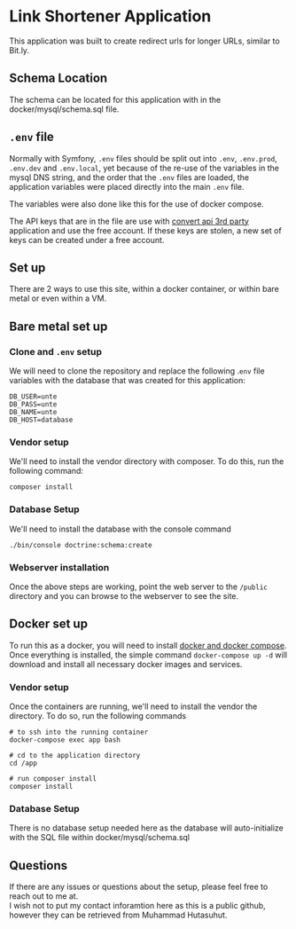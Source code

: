 # Link Shortener Application

This application was built to create redirect urls for longer URLs, similar to Bit.ly.

## Schema Location

The schema can be located for this application with in the docker/mysql/schema.sql file.

## `.env` file

Normally with Symfony, `.env` files should be split out into `.env`, `.env.prod`, `.env.dev` and `.env.local`,
yet because of the re-use of the variables in the mysql DNS string, and the order that the `.env` files are
loaded, the application variables were placed directly into the main `.env` file.  

The variables were also done like this for the use of docker compose.

The API keys that are in the file are use with [convert api 3rd party](https://www.convertapi.com/) 
application and use the free account.  If these keys are stolen, a new set of keys can be created under a free account.

## Set up

There are 2 ways to use this site, within a docker container, or within bare metal or even within a VM.

## Bare metal set up

### Clone and `.env` setup

We will need to clone the repository and replace the following .`env` 
file variables with the database that was created for this application:

    DB_USER=unte
    DB_PASS=unte
    DB_NAME=unte
    DB_HOST=database


### Vendor setup

We'll need to install the vendor directory with composer.  To do this, run the following command:

    composer install 

### Database Setup

We'll need to install the database with the console command

    ./bin/console doctrine:schema:create

### Webserver installation

Once the above steps are working, point the web server to the `/public` directory 
and you can browse to the webserver to see the site.

## Docker set up

To run this as a docker, you will need to install [docker and docker compose](https://docs.docker.com/compose/install/).  
Once everything is installed, the simple command `docker-compose up -d` will download and install all necessary docker images and services.

### Vendor setup

Once the containers are running, we'll need to install the vendor the directory.  To do so, run the following commands

    # to ssh into the running container
    docker-compose exec app bash

    # cd to the application directory
    cd /app

    # run composer install
    composer install

### Database Setup

There is no database setup needed here as the database will auto-initialize with the SQL file within docker/mysql/schema.sql

## Questions

If there are any issues or questions about the setup, please feel free to reach out to me at.  
I wish not to put my contact inforamtion here as this is a public github, 
however they can be retrieved from Muhammad Hutasuhut.

    
